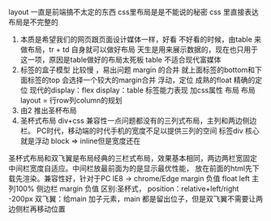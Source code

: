 layout 一直是前端搞不太定的东西 
css里布局是是不能说的秘密
css 里直接表达布局是不完整的
1. 本质是希望我们的网页跟页面设计媒体一样，好看
不好看的时候，由table 来做布局，tr + td 自身就可以做好布局
天生是用来展示数据的，现在也只用于这一项，原因是table做好的布局太死板
    table 不适合现代富媒体
2. 标签的盒子模型 比较慢 ，易出问题
    margin 的合并 就上面标签的bottom和下面标签的top 会选择一个较大的margin合并
    浮动，定位
    成熟的float
    精确的定位
    现代的display：flex
    display：table
    标签能力表现 加css属性 布局
    布局layout = 行row列column的规划
3. 由2 推出圣杯布局
4. 圣杯式布局 div+css 
兼容性一点问题都没有的三列式布局，主列和两边侧边栏。
PC时代，移动端的时代手机的宽度不足以提供三列的空间
标签div 核心就是浮动 block => inline但是宽度还在

圣杯式布局和双飞翼是布局经典的三栏式布局，效果基本相同，两边两栏宽固定
中间栏宽度自适应。中间栏放最前面为的是显示最优性能，
放在前面的html先下载先渲染。兼容性好，针对于PC IE8 -> chrome/Edge 
margin 负值 float left 主列100% 侧边栏 margin 负值
区别:圣杯式， position：relative+left/right -200px
双飞翼：给main 加子元素，main 都是留出位子，但是双飞翼不需要让两边侧栏再移动位置
